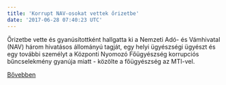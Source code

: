 ```yaml
---
title: 'Korrupt NAV-osokat vettek őrizetbe'
date: '2017-06-28 07:40:23 UTC'
---
```


Őrizetbe vette és gyanúsítottként hallgatta ki a Nemzeti Adó- és Vámhivatal (NAV) három hivatásos állományú tagját, egy helyi ügyészségi ügyészt és egy további személyt a Központi Nyomozó Főügyészség korrupciós bűncselekmény gyanúja miatt - közölte a főügyészség az MTI-vel.


[Bővebben](http://ift.tt/2tjv1pc)
